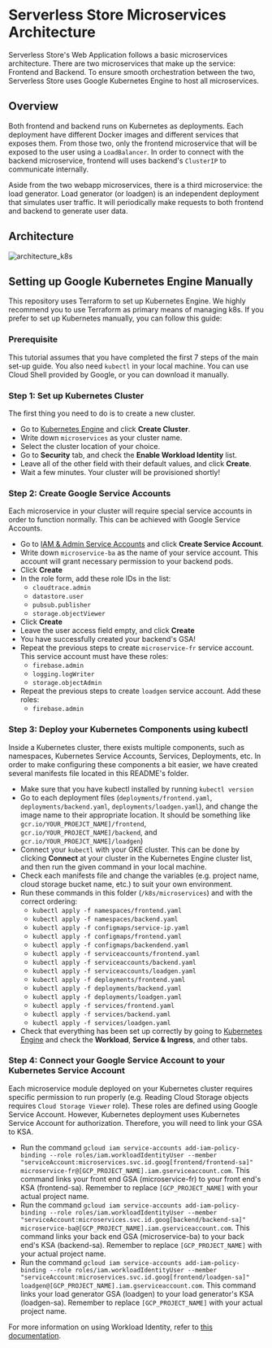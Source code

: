 # Serverless Store Microservices Architecture

Serverless Store's Web Application follows a basic microservices architecture. There are two microservices that make up the service: Frontend and Backend. To ensure smooth orchestration between the two, Serverless Store uses Google Kubernetes Engine to host all microservices.

## Overview

Both frontend and backend runs on Kubernetes as deployments. Each deployment have different Docker images and different services that exposes them. From those two, only the frontend microservice that will be exposed to the user using a `LoadBalancer`. In order to connect with the backend microservice, frontend will uses backend's `ClusterIP` to communicate internally.

Aside from the two webapp microservices, there is a third microservice: the load generator. Load generator (or loadgen) is an independent deployment that simulates user traffic. It will periodically make requests to both frontend and backend to generate user data.

## Architecture

![architecture_k8s](../../docs/architecture_k8s.png)

## Setting up Google Kubernetes Engine Manually

This repository uses Terraform to set up Kubernetes Engine. We highly recommend you to use Terraform as primary means of managing k8s. If you prefer to set up Kubernetes manually, you can follow this guide:

### Prerequisite

This tutorial assumes that you have completed the first 7 steps of the main set-up guide. You also need `kubectl` in your local machine. You can use Cloud Shell provided by Google, or you can download it manually.

### Step 1: Set up Kubernetes Cluster

The first thing you need to do is to create a new cluster.

- Go to [Kubernetes Engine](https://console.cloud.google.com/kubernetes/list) and click **Create Cluster**.
- Write down `microservices` as your cluster name.
- Select the cluster location of your choice.
- Go to **Security** tab, and check the **Enable Workload Identity** list.
- Leave all of the other field with their default values, and click **Create**.
- Wait a few minutes. Your cluster will be provisioned shortly!

### Step 2: Create Google Service Accounts

Each microservice in your cluster will require special service accounts in order to function normally. This can be achieved with Google Service Accounts.

- Go to [IAM & Admin Service Accounts](https://console.cloud.google.com/iam-admin/serviceaccounts) and click **Create Service Account**.
- Write down `microservice-ba` as the name of your service account. This account will grant necessary permission to your backend pods.
- Click **Create**
- In the role form, add these role IDs in the list:
  - `cloudtrace.admin`
  - `datastore.user`
  - `pubsub.publisher`
  - `storage.objectViewer`
- Click **Create**
- Leave the user access field empty, and click **Create**
- You have successfully created your backend's GSA!
- Repeat the previous steps to create `microservice-fr` service account. This service account must have these roles:
  - `firebase.admin`
  - `logging.logWriter`
  - `storage.objectAdmin`
- Repeat the previous steps to create `loadgen` service account. Add these roles:
  - `firebase.admin`

### Step 3: Deploy your Kubernetes Components using kubectl

Inside a Kubernetes cluster, there exists multiple components, such as namespaces, Kubernetes Service Accounts, Services, Deployments, etc. In order to make configuring these components a bit easier, we have created several manifests file located in this README's folder.

- Make sure that you have kubectl installed by running `kubectl version`
- Go to each deployment files (`deployments/frontend.yaml`, `deployments/backend.yaml`, `deployments/loadgen.yaml`), and change the image name to their appropriate location. It should be something like `gcr.io/YOUR_PROEJCT_NAME]/frontend`, `gcr.io/YOUR_PROJECT_NAME]/backend`, and `gcr.io/YOUR_PROEJCT_NAME]/loadgen`)
- Connect your `kubectl` with your GKE cluster. This can be done by clicking **Connect** at your cluster in the Kubernetes Engine cluster list, and then run the given command in your local machine.
- Check each manifests file and change the variables (e.g. project name, cloud storage bucket name, etc.) to suit your own environment.
- Run these commands in this folder (`/k8s/microservices`) and with the correct ordering:
  - `kubectl apply -f namespaces/frontend.yaml`
  - `kubectl apply -f namespaces/backend.yaml`
  - `kubectl apply -f configmaps/service-ip.yaml`
  - `kubectl apply -f configmaps/frontend.yaml`
  - `kubectl apply -f configmaps/backendend.yaml`
  - `kubectl apply -f serviceaccounts/frontend.yaml`
  - `kubectl apply -f serviceaccounts/backend.yaml`
  - `kubectl apply -f serviceaccounts/loadgen.yaml`
  - `kubectl apply -f deployments/frontend.yaml`
  - `kubectl apply -f deployments/backend.yaml`
  - `kubectl apply -f deployments/loadgen.yaml`
  - `kubectl apply -f services/frontend.yaml`
  - `kubectl apply -f services/backend.yaml`
  - `kubectl apply -f services/loadgen.yaml`
- Check that everything has been set up correctly by going to [Kubernetes Engine](https://console.cloud.google.com/kubernetes) and check the **Workload**, **Service & Ingress**, and other tabs.

### Step 4: Connect your Google Service Account to your Kubernetes Service Account

Each microservice module deployed on your Kubernetes cluster requires specific permission to run properly (e.g. Reading Cloud Storage objects requires `Cloud Storage Viewer` role). These roles are defined using Google Service Account. However, Kubernetes deployment uses Kubernetes Service Account for authorization. Therefore, you will need to link your GSA to KSA.

- Run the command `gcloud iam service-accounts add-iam-policy-binding --role roles/iam.workloadIdentityUser --member "serviceAccount:microservices.svc.id.goog[frontend/frontend-sa]" microservice-fr@[GCP_PROJECT_NAME].iam.gserviceaccount.com`. This command links your front end GSA (microservice-fr) to your front end's KSA (frontend-sa). Remember to replace `[GCP_PROJECT_NAME]` with your actual project name.
- Run the command `gcloud iam service-accounts add-iam-policy-binding --role roles/iam.workloadIdentityUser --member "serviceAccount:microservices.svc.id.goog[backend/backend-sa]" microservice-ba@[GCP_PROJECT_NAME].iam.gserviceaccount.com`. This command links your back end GSA (microservice-ba) to your back end's KSA (backend-sa). Remember to replace `[GCP_PROJECT_NAME]` with your actual project name.
- Run the command `gcloud iam service-accounts add-iam-policy-binding --role roles/iam.workloadIdentityUser --member "serviceAccount:microservices.svc.id.goog[frontend/loadgen-sa]" loadgen@[GCP_PROJECT_NAME].iam.gserviceaccount.com`. This command links your load generator GSA (loadgen) to your load generator's KSA (loadgen-sa). Remember to replace `[GCP_PROJECT_NAME]` with your actual project name.

For more information on using Workload Identity, refer to [this documentation](https://cloud.google.com/kubernetes-engine/docs/how-to/workload-identity).
